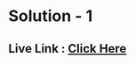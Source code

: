 # Solution - 1

## Live Link : [Click Here](https://webdevmock-02-01-madhavsahi.netlify.app/ "Live Link")